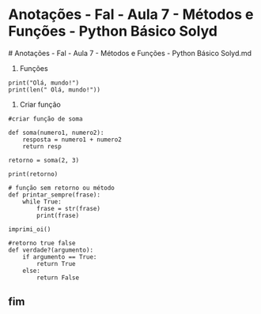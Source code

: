 # Anotações - Fal - Aula 7 - Métodos e Funções - Python Básico Solyd

\# Anotações - Fal - Aula 7 - Métodos e Funções - Python Básico Solyd.md

1. Funções

```text
print("Olá, mundo!")
print(len(" Olá, mundo!"))
```

1. Criar função

```text
#criar função de soma

def soma(numero1, numero2):
    resposta = numero1 + numero2
    return resp

retorno = soma(2, 3)

print(retorno)

# função sem retorno ou método
def printar_sempre(frase):
    while True:
        frase = str(frase)
        print(frase)

imprimi_oi()

#retorno true false
def verdade?(argumento):
    if argumento == True:
        return True
    else:
        return False
```

## fim

